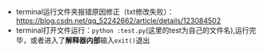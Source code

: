 * terminal运行文件夹报错原因修正（txt修改失败）：https://blog.csdn.net/qq_52242662/article/details/123084502
* terminal打开文件运行：`python :test.py`(这里的test为自己的文件名),运行完毕，或者进入了**解释器内部**输入`exit()`退出
